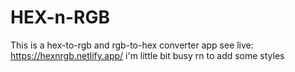 # HEX-n-RGB
This is a hex-to-rgb and rgb-to-hex converter app
see live:
https://hexnrgb.netlify.app/
i'm little bit busy rn to add some styles
